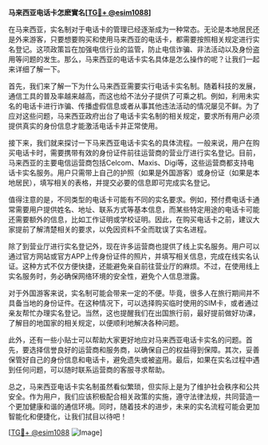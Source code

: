 **马来西亚电话卡怎麽實名[[TG💪+ @esim1088](https://t.me/s/esim1088)]**

在马来西亚，实名制对于电话卡的管理已经逐渐成为一种常态。无论是本地居民还是外来游客，只要想要购买和使用马来西亚的电话卡，都需要按照相关规定进行实名登记。这项政策旨在加强电信行业的监管，防止电信诈骗、非法活动以及身份盗用等问题的发生。那么，马来西亚的电话卡实名具体是怎么操作的呢？让我们一起来详细了解一下。

首先，我们来了解一下为什么马来西亚需要实行电话卡实名制。随着科技的发展，通信工具的普及率越来越高，而这也给不法分子提供了可乘之机。例如，利用未实名的电话卡进行诈骗、传播虚假信息或者从事其他违法活动的情况屡见不鲜。为了应对这些问题，马来西亚政府出台了电话卡实名制的相关规定，要求所有用户必须提供真实的身份信息才能激活电话卡并正常使用。

接下来，我们就来探讨一下马来西亚电话卡实名的具体流程。一般来说，用户在购买电话卡时，需要携带有效的身份证件前往运营商的营业厅进行实名登记。目前，马来西亚的主要电信运营商包括Celcom、Maxis、Digi等，这些运营商都支持电话卡实名服务。用户只需带上自己的护照（如果是外国游客）或身份证（如果是本地居民），填写相关的表格，并提交必要的信息即可完成实名登记。

值得注意的是，不同类型的电话卡可能有不同的实名要求。例如，预付费电话卡通常需要用户提供姓名、地址、联系方式等基本信息，而某些特定用途的电话卡可能还需要额外的信息，比如工作证明或学校证明。因此，在购买电话卡之前，建议大家提前了解清楚相关的要求，以免因资料不全而耽误了实名进程。

除了到营业厅进行实名登记外，现在许多运营商也提供了线上实名服务。用户可以通过官方网站或官方APP上传身份证件的照片，并填写相关信息，完成在线实名认证。这种方式不仅方便快捷，还能避免亲自前往营业厅的麻烦。不过，在使用线上实名服务时，务必确保网络环境的安全性，避免个人信息泄露。

对于外国游客来说，实名制可能会带来一定的不便。毕竟，很多人在旅行期间并不具备当地的身份证件。在这种情况下，可以选择购买临时使用的SIM卡，或者通过亲友帮忙办理实名登记。当然，这也提醒我们在出国旅行前，最好提前做好功课，了解目的地国家的相关规定，以便顺利地解决各种问题。

此外，还有一些小贴士可以帮助大家更好地应对马来西亚电话卡实名的问题。首先，要选择信誉良好的运营商和服务商，以确保自己的权益得到保障。其次，妥善保管好自己的身份信息和电话卡，避免遗失或被盗用。最后，如果在实名过程中遇到任何问题，可以随时联系运营商的客服寻求帮助。

总之，马来西亚电话卡实名制虽然看似繁琐，但实际上是为了维护社会秩序和公共安全。作为用户，我们应该积极配合相关政策的实施，遵守法律法规，共同营造一个更加健康和谐的通信环境。同时，随着技术的进步，未来的实名流程可能会更加智能化和便捷化，让我们拭目以待吧！

[[TG💪+ @esim1088](https://t.me/s/esim1088) ![Image](https://i.postimg.cc/4NQfJmqS/Snipaste-2025-05-13-00-14-12.png)]